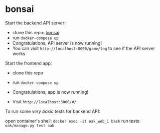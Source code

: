 # bonsai

Start the backend API server:

* clone this repo: [bonsai](https://github.com/Eimis/oak)
* run `docker-compose up`
* Congratulations, API server is now running!
* You can visit `http://localhost:8000/game/log` to see if the API server works

Start the frontend app:

* clone this repo
* run `docker-compose up`
* Congratulations, app is now running!


* Visit `http://localhost:3000/#/`


To run some *very basic* tests for backend API:

open container's shell:
`docker exec -it oak_web_1 bash`
run tests:
`oak/manage.py test oak`

